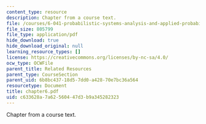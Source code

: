 ```yaml
---
content_type: resource
description: Chapter from a course text.
file: /courses/6-041-probabilistic-systems-analysis-and-applied-probability-spring-2006/c633628a7a62560447d3b9a345282323_chapter6.pdf
file_size: 805799
file_type: application/pdf
hide_download: true
hide_download_original: null
learning_resource_types: []
license: https://creativecommons.org/licenses/by-nc-sa/4.0/
ocw_type: OCWFile
parent_title: Related Resources
parent_type: CourseSection
parent_uid: 6b8bc437-18d5-7dd0-a428-70e7bc36a564
resourcetype: Document
title: chapter6.pdf
uid: c633628a-7a62-5604-47d3-b9a345282323
---
```

Chapter from a course text.